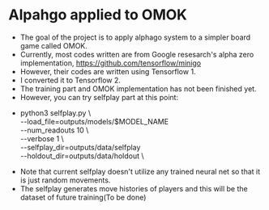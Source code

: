 # Alpahgo applied to OMOK #
* The goal of the project is to apply alphago system to a simpler board game called OMOK.
* Currently, most codes written are from Google resesarch's alpha zero implementation, https://github.com/tensorflow/minigo
* However, their codes are written using Tensorflow 1. 
* I converted it to Tensorflow 2.
* The training part and OMOK implementation has not been finished yet.
* However, you can try selfplay part at this point:
- python3 selfplay.py \           
  --load_file=outputs/models/$MODEL_NAME \
  --num_readouts 10 \               
  --verbose 1 \                                       
  --selfplay_dir=outputs/data/selfplay \
  --holdout_dir=outputs/data/holdout \

* Note that current selfplay doesn't utilize any trained neural net so that it is just random movements.
* The selfplay generates move histories of players and this will be the dataset of future training(To be done) 